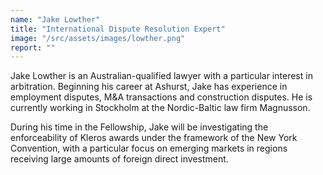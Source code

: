 ```yaml
---
name: "Jake Lowther"
title: "International Dispute Resolution Expert"
image: "/src/assets/images/lowther.png"
report: ""
---
```


Jake Lowther is an Australian-qualified lawyer with a particular interest in arbitration. Beginning his career at Ashurst, Jake has experience in employment disputes, M&A transactions and construction disputes. He is currently working in Stockholm at the Nordic-Baltic law firm Magnusson.

During his time in the Fellowship, Jake will be investigating the enforceability of Kleros awards under the framework of the New York Convention, with a particular focus on emerging markets in regions receiving large amounts of foreign direct investment.
